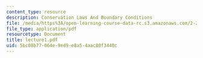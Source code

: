 ```yaml
---
content_type: resource
description: Conservation Laws And Boundary Conditions
file: /media/https%3A/open-learning-course-data-rc.s3.amazonaws.com/2-24-ocean-wave-interaction-with-ships-and-offshore-energy-systems-13-022-spring-2002/5bc08b77064e9ed9e8a54aac80f3440c_lecture1.pdf
file_type: application/pdf
resourcetype: Document
title: lecture1.pdf
uid: 5bc08b77-064e-9ed9-e8a5-4aac80f3440c
---
```

